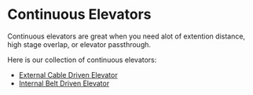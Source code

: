 # Continuous Elevators
Continuous elevators are great when you need alot of extention distance, high stage overlap, or elevator passthrough.

Here is our collection of continuous elevators:

- [External Cable Driven Elevator](examples/cable.md)
- [Internal Belt Driven Elevator](examples/belt.md)
